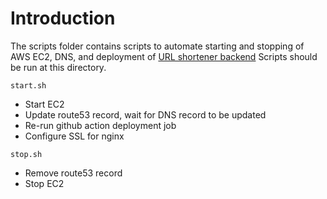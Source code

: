 # Introduction
The scripts folder contains scripts to automate starting and stopping of AWS EC2, DNS, and deployment of [URL shortener backend](https://github.com/hanchiang/url-shortener-backend)
Scripts should be run at this directory.

`start.sh`
* Start EC2
* Update route53 record, wait for DNS record to be updated
* Re-run github action deployment job
* Configure SSL for nginx

`stop.sh`
* Remove route53 record
* Stop EC2